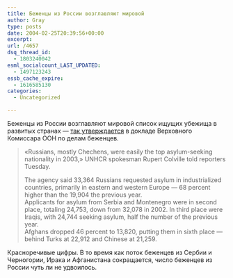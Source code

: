 ```yaml
---
title: Беженцы из России возглавляют мировой
author: Gray
type: posts
date: 2004-02-25T20:39:56+00:00
excerpt:
url: /4657
dsq_thread_id:
  - 1803240042
esml_socialcount_LAST_UPDATED:
  - 1497123243
essb_cache_expire:
  - 1616585130
categories:
  - Uncategorized

---
```








Беженцы из России возглавляют мировой список ищущих убежища в развитых странах &#8212; <a href="http://story.news.yahoo.com/news?tmpl=story2&#038;u=/ap/20040225/ap_on_re_eu/un_refugees" target="_blank">так утверждается</a> в докладе Верховного Комиссара ООН по делам беженцев.

> &#171;Russians, mostly Chechens, were easily the top asylum-seeking nationality in 2003,&#187; UNHCR spokesman Rupert Colville told reporters Tuesday. 
> 
> The agency said 33,364 Russians requested asylum in industrialized countries, primarily in eastern and western Europe &#8212; 68 percent higher than the 19,904 the previous year.  
> Applicants for asylum from Serbia and Montenegro were in second place, totaling 24,753, down from 32,078 in 2002. In third place were Iraqis, with 24,744 seeking asylum, half the number of the previous year.  
> Afghans dropped 46 percent to 13,820, putting them in sixth place &#8212; behind Turks at 22,912 and Chinese at 21,259.

Красноречивые цифры. В то время как поток беженцев из Сербии и Черногории, Ирака и Афганистана сокращается, число беженцев из России чуть ли не удвоилось.